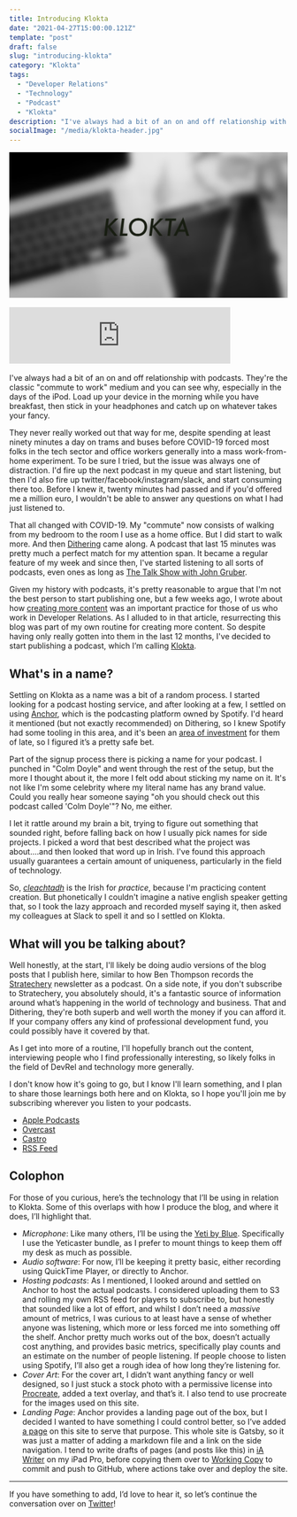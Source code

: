 ```yaml
---
title: Introducing Klokta
date: "2021-04-27T15:00:00.121Z"
template: "post"
draft: false
slug: "introducing-klokta"
category: "Klokta"
tags:
  - "Developer Relations"
  - "Technology"
  - "Podcast"
  - "Klokta"
description: "I've always had a bit of an on and off relationship with podcasts. They're the classic ‘commute to work’ medium and you can see why, especially in the days of the iPod. Load up your device in the morning while you have breakfast, then stick in your headphones and catch up on whatever takes your fancy."
socialImage: "/media/klokta-header.jpg"
---
```


![Klokta artwork - picture of a laptop and a notebook, heavily blurred, with the word Klokta overlaid](/media/klokta-header.jpg)

<iframe src="https://anchor.fm/klokta/embed/episodes/Introducing-Klokta-evlur5" height="102px" width="400px" frameborder="0" scrolling="no"></iframe>

I've always had a bit of an on and off relationship with podcasts. They're the classic "commute to work" medium and you can see why, especially in the days of the iPod. Load up your device in the morning while you have breakfast, then stick in your headphones and catch up on whatever takes your fancy.

They never really worked out that way for me, despite spending at least ninety minutes a day on trams and buses before COVID-19 forced most folks in the tech sector and office workers generally into a mass work-from-home experiment. To be sure I tried, but the issue was always one of distraction. I'd fire up the next podcast in my queue and start listening, but then I'd also fire up twitter/facebook/instagram/slack, and start consuming there too. Before I knew it, twenty minutes had passed and if you'd offered me a million euro, I wouldn't be able to answer any questions on what I had just listened to.

That all changed with COVID-19. My "commute" now consists of walking from my bedroom to the room I use as a home office. But I did start to walk more. And then [Dithering](https://dithering.fm) came along. A podcast that last 15 minutes was pretty much a perfect match for my attention span. It became a regular feature of my week and since then, I've started listening to all sorts of podcasts, even ones as long as [The Talk Show with John Gruber](https://daringfireball.net/thetalkshow/).

Given my history with podcasts, it's pretty reasonable to argue that I'm not the best person to start publishing one, but a few weeks ago, I wrote about how [creating more content](/posts/getting-better-at-devrel#create-more-content) was an important practice for those of us who work in Developer Relations. As I alluded to in that article, resurrecting this blog was part of my own routine for creating more content. So despite having only really gotten into them in the last 12 months, I've decided to start publishing a podcast, which I’m calling [Klokta](/pages/podcast).

## What's in a name?

Settling on Klokta as a name was a bit of a random process. I started looking for a podcast hosting service, and after looking at a few, I settled on using [Anchor](https://anchor.fm), which is the podcasting platform owned by Spotify. I'd heard it mentioned (but not exactly recommended) on Dithering, so I knew Spotify had some tooling in this area, and it's been an [area of investment](https://www.theverge.com/2021/4/27/22404273/spotify-podcast-subscriptions-monetize-subscriber-shows) for them of late, so I figured it’s a pretty safe bet.

Part of the signup process there is picking a name for your podcast. I punched in "Colm Doyle" and went through the rest of the setup, but the more I thought about it, the more I felt odd about sticking my name on it. It's not like I'm some celebrity where my literal name has any brand value. Could you really hear someone saying "oh you should check out this podcast called 'Colm Doyle'"? No, me either.

I let it rattle around my brain a bit, trying to figure out something that sounded right, before falling back on how I usually pick names for side projects. I picked a word that best described what the project was about....and then looked that word up in Irish. I've found this approach usually guarantees a certain amount of uniqueness, particularly in the field of technology.

So, [_cleachtadh_](https://www.focloir.ie/en/dictionary/ei/Practice) is the Irish for _practice_, because I'm practicing content creation. But phonetically I couldn't imagine a native english speaker getting that, so I took the lazy approach and recorded myself saying it, then asked my colleagues at Slack to spell it and so I settled on Klokta. 

## What will you be talking about?

Well honestly, at the start, I'll likely be doing audio versions of the blog posts that I publish here, similar to how Ben Thompson records the [Stratechery](https://stratechery.com) newsletter as a podcast. On a side note, if you don't subscribe to Stratechery, you absolutely should, it's a fantastic source of information around what’s happening in the world of technology and business. That and Dithering, they're both superb and well worth the money if you can afford it. If your company offers any kind of professional development fund, you could possibly have it covered by that.

As I get into more of a routine, I'll hopefully branch out the content, interviewing people who I find professionally interesting, so likely folks in the field of DevRel and technology more generally.

I don't know how it's going to go, but I know I'll learn something, and I plan to share those learnings both here and on Klokta, so I hope you'll join me by subscribing wherever you listen to your podcasts.

- [Apple Podcasts](https://podcasts.apple.com/us/podcast/klokta/id1564720966)
- [Overcast](https://overcast.fm/itunes1564720966)
- [Castro](https://castro.fm/itunes/1564720966)
- [RSS Feed](https://anchor.fm/s/57ec5b10/podcast/rss)
## Colophon

For those of you curious, here’s the technology that I’ll be using in relation to Klokta. Some of this overlaps with how I produce the blog, and where it does, I’ll highlight that.

- *Microphone*: Like many others, I’ll be using the [Yeti by Blue](https://www.bluemic.com/en-us/products/yeti/). Specifically I use the Yeticaster bundle, as I prefer to mount things to keep them off my desk as much as possible.
- *Audio software*: For now, I’ll be keeping it pretty basic, either recording using QuickTime Player, or directly to Anchor.
- *Hosting podcasts*: As I mentioned, I looked around and settled on Anchor to host the actual podcasts. I considered uploading them to S3 and rolling my own RSS feed for players to subscribe to, but honestly that sounded like a lot of effort, and whilst I don’t need a _massive_ amount of metrics, I was curious to at least have a sense of whether anyone was listening, which more or less forced me into something off the shelf. Anchor pretty much works out of the box, doesn’t actually cost anything, and provides basic metrics, specifically play counts and an estimate on the number of people listening. If people choose to listen using Spotify, I’ll also get a rough idea of how long they’re listening for.
- *Cover Art*: For the cover art, I didn’t want anything fancy or well designed, so I just stuck a stock photo with a permissive license into [Procreate](https://procreate.art/ipad), added a text overlay, and that’s it. I also tend to use procreate for the images used on this site.
- *Landing Page*: Anchor provides a landing page out of the box, but I decided I wanted to have something I could control better, so I’ve added [a page](/pages/podcast) on this site to serve that purpose. This whole site is Gatsby, so it was just a matter of adding a markdown file and a link on the side navigation. I tend to write drafts of pages (and posts like this) in [iA Writer](https://ia.net/writer) on my iPad Pro, before copying them over to [Working Copy](https://workingcopyapp.com) to commit and push to GitHub, where actions take over and deploy the site.
  
---
If you have something to add, I’d love to hear it, so let’s continue the conversation over on [Twitter](https://twitter.com/colmisainmdom)!

